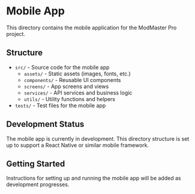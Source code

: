 # Mobile App

This directory contains the mobile application for the ModMaster Pro project.

## Structure

- `src/` - Source code for the mobile app
  - `assets/` - Static assets (images, fonts, etc.)
  - `components/` - Reusable UI components
  - `screens/` - App screens and views
  - `services/` - API services and business logic
  - `utils/` - Utility functions and helpers
- `tests/` - Test files for the mobile app

## Development Status

The mobile app is currently in development. This directory structure is set up to support a React Native or similar mobile framework.

## Getting Started

Instructions for setting up and running the mobile app will be added as development progresses. 